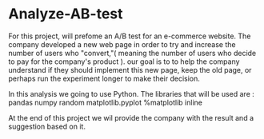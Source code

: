 # Analyze-AB-test

For this project, will prefome an  A/B test for an e-commerce website.
The company developed a new web page in order to try and increase the number of users who "convert,"( meaning the number of users who decide to pay for the company's product ).
our goal is to to help the company understand if they should implement this new page, keep the old page, or perhaps run the experiment longer to make their decision.

In this analysis we going to use Python.
The libraries that will be used are :
 pandas
 numpy 
 random
 matplotlib.pyplot 
%matplotlib inline

At the end of this project we wil provide the company with the result and a suggestion based on it.
